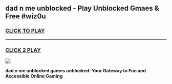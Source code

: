 
## dad n me unblocked - Play Unblocked Gmaes & Free #wiz0u
<h3>
<a href="https://news.freeplayer.one?title=dad_n_me_unblocked&ref=24F">CLICK TO PLAY</a></h3>
<hr>

<h3>
<a href="https://news.freeplayer.one?title=dad_n_me_unblocked&ref=24F">CLICK 2 PLAY</a>
  
</h3>

<a href="https://news.freeplayer.one?title=dad_n_me_unblocked&ref=24F/"><img src="https://clearcache.store/games.png"></a>


**dad n me unblocked games unblocked: Your Gateway to Fun and Accessible Online Gaming**
